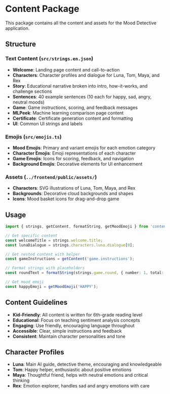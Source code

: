 # Content Package

This package contains all the content and assets for the Mood Detective application.

## Structure

### Text Content (`src/strings.en.json`)

- **Welcome**: Landing page content and call-to-action
- **Characters**: Character profiles and dialogue for Luna, Tom, Maya, and Rex
- **Story**: Educational narrative broken into intro, how-it-works, and challenge sections
- **Sentences**: 40 example sentences (10 each for happy, sad, angry, neutral moods)
- **Game**: Game instructions, scoring, and feedback messages
- **MLPeek**: Machine learning comparison page content
- **Certificate**: Certificate generation content and formatting
- **UI**: Common UI strings and labels

### Emojis (`src/emojis.ts`)

- **Mood Emojis**: Primary and variant emojis for each emotion category
- **Character Emojis**: Emoji representations of each character
- **Game Emojis**: Icons for scoring, feedback, and navigation
- **Background Emojis**: Decorative elements for UI enhancement

### Assets (`../frontend/public/assets/`)

- **Characters**: SVG illustrations of Luna, Tom, Maya, and Rex
- **Backgrounds**: Decorative cloud backgrounds and shapes
- **Icons**: Mood basket icons for drag-and-drop game

## Usage

```typescript
import { strings, getContent, formatString, getMoodEmoji } from 'content';

// Get specific content
const welcomeTitle = strings.welcome.title;
const lunaDialogue = strings.characters.luna.dialogue[0];

// Get nested content with helper
const gameInstructions = getContent('game.instructions');

// Format strings with placeholders
const roundText = formatString(strings.game.round, { number: 1, total: 5 });

// Get mood emoji
const happyEmoji = getMoodEmoji('HAPPY');
```

## Content Guidelines

- **Kid-Friendly**: All content is written for 6th-grade reading level
- **Educational**: Focus on teaching sentiment analysis concepts
- **Engaging**: Use friendly, encouraging language throughout
- **Accessible**: Clear, simple instructions and feedback
- **Consistent**: Maintain character personalities and tone

## Character Profiles

- **Luna**: Main AI guide, detective theme, encouraging and knowledgeable
- **Tom**: Happy helper, enthusiastic about positive emotions
- **Maya**: Thoughtful friend, helps with neutral emotions and critical thinking
- **Rex**: Emotion explorer, handles sad and angry emotions with care
